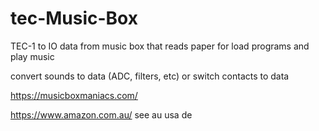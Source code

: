 # tec-Music-Box
TEC-1 to IO data from music box that reads paper for load programs and play music

convert sounds to data (ADC, filters, etc) or switch contacts to data

https://musicboxmaniacs.com/

https://www.amazon.com.au/
see au usa de


